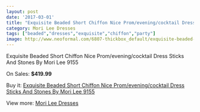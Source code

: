 ```yaml
---
layout: post
date: '2017-03-01'
title: "Exquisite Beaded Short Chiffon Nice Prom/evening/cocktail Dress Sticks And Stones By Mori Lee 9155"
category: Mori Lee Dresses
tags: ["beaded","dresses","exquisite","chiffon","party"]
image: http://www.neoformal.com/6807-thickbox_default/exquisite-beaded-short-chiffon-nice-prom-evening-cocktail-dress-sticks-and-stones-by-mori-lee-9155.jpg
---
```

Exquisite Beaded Short Chiffon Nice Prom/evening/cocktail Dress Sticks And Stones By Mori Lee 9155

On Sales: **$419.99**
<a href="https://www.neoformal.com/en/mori-lee-dresses/2453-exquisite-beaded-short-chiffon-nice-prom-evening-cocktail-dress-sticks-and-stones-by-mori-lee-9155.html"><amp-img layout="responsive" width="600" height="600" src="//www.neoformal.com/6807-thickbox_default/exquisite-beaded-short-chiffon-nice-prom-evening-cocktail-dress-sticks-and-stones-by-mori-lee-9155.jpg" alt="Exquisite Beaded Short Chiffon Nice Prom/evening/cocktail Dress Sticks And Stones By Mori Lee 9155 0" /></a>
<a href="https://www.neoformal.com/en/mori-lee-dresses/2453-exquisite-beaded-short-chiffon-nice-prom-evening-cocktail-dress-sticks-and-stones-by-mori-lee-9155.html"><amp-img layout="responsive" width="600" height="600" src="//www.neoformal.com/6808-thickbox_default/exquisite-beaded-short-chiffon-nice-prom-evening-cocktail-dress-sticks-and-stones-by-mori-lee-9155.jpg" alt="Exquisite Beaded Short Chiffon Nice Prom/evening/cocktail Dress Sticks And Stones By Mori Lee 9155 1" /></a>
<a href="https://www.neoformal.com/en/mori-lee-dresses/2453-exquisite-beaded-short-chiffon-nice-prom-evening-cocktail-dress-sticks-and-stones-by-mori-lee-9155.html"><amp-img layout="responsive" width="600" height="600" src="//www.neoformal.com/6809-thickbox_default/exquisite-beaded-short-chiffon-nice-prom-evening-cocktail-dress-sticks-and-stones-by-mori-lee-9155.jpg" alt="Exquisite Beaded Short Chiffon Nice Prom/evening/cocktail Dress Sticks And Stones By Mori Lee 9155 2" /></a>

Buy it: [Exquisite Beaded Short Chiffon Nice Prom/evening/cocktail Dress Sticks And Stones By Mori Lee 9155](https://www.neoformal.com/en/mori-lee-dresses/2453-exquisite-beaded-short-chiffon-nice-prom-evening-cocktail-dress-sticks-and-stones-by-mori-lee-9155.html "Exquisite Beaded Short Chiffon Nice Prom/evening/cocktail Dress Sticks And Stones By Mori Lee 9155")

View more: [Mori Lee Dresses](https://www.neoformal.com/en/22-mori-lee-dresses "Mori Lee Dresses")